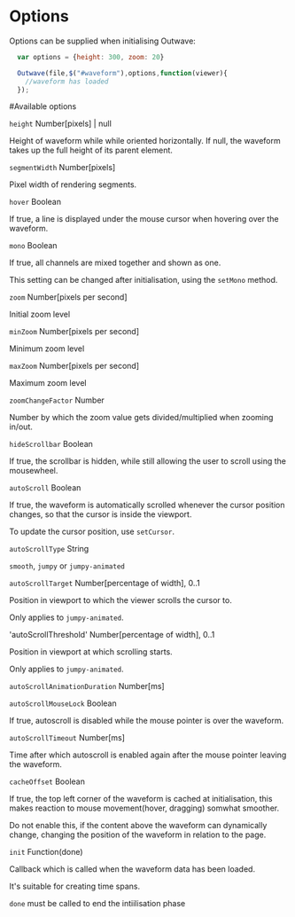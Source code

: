 Options
=======

Options can be supplied when initialising Outwave:

```JavaScript
  var options = {height: 300, zoom: 20}

  Outwave(file,$("#waveform"),options,function(viewer){
    //waveform has loaded
  });
```

#Available options

`height` Number[pixels] | null

Height of waveform while while oriented horizontally. If null, the waveform takes up the full height of its parent element.

`segmentWidth` Number[pixels]

Pixel width of rendering segments.

`hover` Boolean

If true, a line is displayed under the mouse cursor when hovering over the waveform.

`mono` Boolean

If true, all channels are mixed together and shown as one.

This setting can be changed after initialisation, using the `setMono` method.

`zoom` Number[pixels per second]

Initial zoom level

`minZoom` Number[pixels per second]

Minimum zoom level

`maxZoom` Number[pixels per second]

Maximum zoom level

`zoomChangeFactor` Number

Number by which the zoom value gets divided/multiplied when zooming in/out.

`hideScrollbar` Boolean

If true, the scrollbar is hidden, while still allowing the user to scroll using the mousewheel.

`autoScroll` Boolean

If true, the waveform is automatically scrolled whenever the cursor position changes, so that the cursor is inside the viewport.

To update the cursor position, use `setCursor`.

`autoScrollType` String

`smooth`, `jumpy` or `jumpy-animated`

`autoScrollTarget` Number[percentage of width], 0..1

Position in viewport to which the viewer scrolls the cursor to.

Only applies to `jumpy-animated`.

'autoScrollThreshold' Number[percentage of width], 0..1

Position in viewport at which scrolling starts.

Only applies to `jumpy-animated`.

`autoScrollAnimationDuration` Number[ms]

`autoScrollMouseLock` Boolean

If true, autoscroll is disabled while the mouse pointer is over the waveform.

`autoScrollTimeout` Number[ms]

Time after which autoscroll is enabled again after the mouse pointer leaving the waveform.

`cacheOffset` Boolean

If true, the top left corner of the waveform is cached at initialisation, this makes reaction to mouse movement(hover, dragging) somwhat smoother.

Do not enable this, if the content above the waveform can dynamically change, changing the position of the waveform in relation to the page.

`init` Function(done)

Callback which is called when the waveform data has been loaded.

It's suitable for creating time spans.

`done` must be called to end the intiilisation phase
